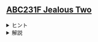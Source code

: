 <!--
author: SASAKI Yuma
-->
## [ABC231F Jealous Two](https://atcoder.jp/contests/abc231/tasks/abc231_f)
    
<details><summary>ヒント</summary>

$A$ の昇順にソートして考えよう．
</details>

    

<details><summary> 解説 </summary>
    
[URL](https://drive.google.com/file/d/11jrFTJsXJOZJIGVP4sHL0cIDfefgh7Na/view)
    
<iframe src="https://drive.google.com/file/d/11jrFTJsXJOZJIGVP4sHL0cIDfefgh7Na/preview" width="800" height="500"　allow="accelerometer; autoplay; clipboard-write; encrypted-media; gyroscope; picture-in-picture" allowfullscreen></iframe>
    
</details>
